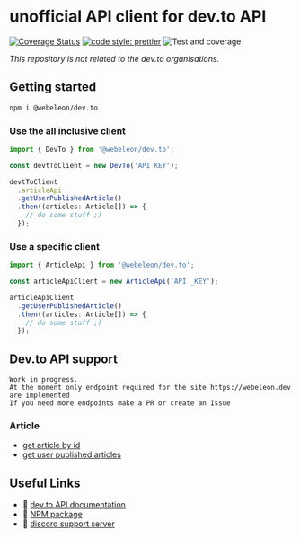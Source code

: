 # unofficial API client for dev.to API

[![Coverage Status](https://coveralls.io/repos/github/Webeleon/dev.to/badge.svg?branch=master)](https://coveralls.io/github/Webeleon/dev.to?branch=master)
[![code style: prettier](https://img.shields.io/badge/code_style-prettier-ff69b4.svg?style=flat-square)](https://github.com/prettier/prettier)
![Test and coverage](https://github.com/webeleon/dev.to/workflows/Test%20and%20coverage/badge.svg)

*This repository is not related to the dev.to organisations.*

## Getting started

```bash
npm i @webeleon/dev.to
```

### Use the all inclusive client
```typescript
import { DevTo } from '@webeleon/dev.to';

const devtToClient = new DevTo('API KEY');

devtToClient
  .articleApi
  .getUserPublishedArticle()
  .then((articles: Article[]) => {
    // do some stuff ;) 
  });
```

### Use a specific client

```typescript
import { ArticleApi } from '@webeleon/dev.to';

const articleApiClient = new ArticleApi('API _KEY');

articleApiClient
  .getUserPublishedArticle()
  .then((articles: Article[]) => {
    // do some stuff ;) 
  });
```

## Dev.to API support
```
Work in progress.
At the moment only endpoint required for the site https://webeleon.dev are implemented
If you need more endpoints make a PR or create an Issue
```

### Article

- [get article by id](https://docs.dev.to/api/#operation/getArticleById)
- [get user published articles](https://docs.dev.to/api/#operation/getUserArticles)

## Useful Links
- :link: [dev.to API documentation](https://docs.dev.to/api/)
- :link: [NPM package](https://www.npmjs.com/package/@webeleon/dev.to)
- :link: [discord support server](https://discord.com/invite/a9PdTrv)